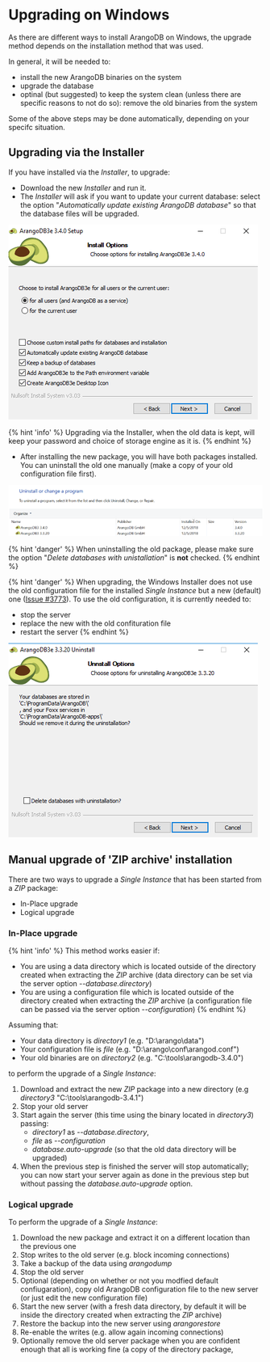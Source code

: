 Upgrading on Windows
====================

As there are different ways to install ArangoDB on Windows, the upgrade
method depends on the installation method that was used.

In general, it will be needed to:

- install the new ArangoDB binaries on the system
- upgrade the database
- optinal (but suggested) to keep the system clean (unless there are specific
  reasons to not do so): remove the old binaries from the system

Some of the above steps may be done automatically, depending on your
specifc situation.

Upgrading via the Installer
---------------------------

If you have installed via the _Installer_, to upgrade:

- Download the new _Installer_ and run it.
- The _Installer_ will ask if you want to update your current database: select
  the option "_Automatically update existing ArangoDB database_" so that the database
  files will be upgraded.

![Update Option](installer_upgrade.png)

{% hint 'info' %} 
Upgrading via the Installer, when the old data is kept, will keep your 
password and choice of storage engine as it is.
{% endhint %}

- After installing the new package, you will have both packages installed.
You can uninstall the old one manually (make a copy of your old configuration
file first).

![Uninstall old version](both_installations.png)

{% hint 'danger' %} 
When uninstalling the old package, please make sure the option
"_Delete databases with unistallation_" is **not** checked.
{% endhint %}

{% hint 'danger' %} 
When upgrading, the Windows Installer does not use the old configuration file
for the installed _Single Instance_ but a new (default) one ([Issue #3773](https://github.com/arangodb/arangodb/issues/3773)).
To use the old configuration, it is currently needed to:
- stop the server
- replace the new with the old confituration file
- restart the server
{% endhint %}

![Delete Option](installer_delete.png)


Manual upgrade of 'ZIP archive' installation
--------------------------------------------

There are two ways to upgrade a _Single Instance_ that has been started
from a _ZIP_ package:

- In-Place upgrade
- Logical upgrade

### In-Place upgrade

{% hint 'info' %} This method works easier if: 
- You are using a data directory which is located outside of the directory 
  created when extracting the _ZIP_  archive (data directory can be set via
  the server option *--database.directory*)
- You are using a configuration file which is located outside of the directory 
  created when extracting the _ZIP_  archive (a configuration file can be passed via
  the server option *--configuration*)
{% endhint %}

Assuming that:
- Your data directory is _directory1_ (e.g. "D:\arango\data")
- Your configuration file is _file_ (e.g. "D:\arango\conf\arangod.conf")
- Your old binaries are on _directory2_ (e.g. "C:\tools\arangodb-3.4.0")

to perform the upgrade of a _Single Instance_:

1. Download and extract the new _ZIP_ package into a new directory (e.g
   _directory3_ "C:\tools\arangodb-3.4.1")
2. Stop your old server
3. Start again the server (this time using the binary located in _directory3_)
   passing:
   - _directory1_ as *--database.directory*,
   - _file_ as *--configuration*
   - *database.auto-upgrade* (so that the old data directory will be upgraded)
4. When the previous step is finished the server will stop automatically; you
   can now start your server again as done in the previous step but without
   passing the *database.auto-upgrade* option.

### Logical upgrade

To perform the upgrade of a _Single Instance_:

1. Download the new package and extract it on a different location than the
   previous one
2. Stop writes to the old server (e.g. block incoming connections)
3. Take a backup of the data using _arangodump_
4. Stop the old server
5. Optional (depending on whether or not you modfied default confiugaration),
   copy old ArangoDB configuration file to the new server (or just edit
   the new configuration file)
6. Start the new server (with a fresh data directory, by default it will be
   inside the directory created when extracting the _ZIP_ archive)
7. Restore the backup into the new server using _arangorestore_
8. Re-enable the writes (e.g. allow again incoming connections)
9. Optionally remove the old server package when you are confident enough
   that all is working fine (a copy of the directory package, 
